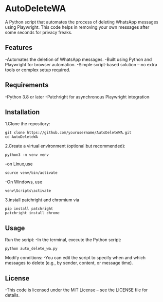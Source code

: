 # AutoDeleteWA

A Python script that automates the process of deleting WhatsApp messages using Playwright. This code helps in removing your own messages after some seconds for privacy freaks.

## Features

-Automates the deletion of WhatsApp messages.
-Built using Python and Playwright for browser automation.
-Simple script-based solution – no extra tools or complex setup required.

## Requirements

-Python 3.8 or later
-Patchright for asynchronous Playwright integration

## Installation

1.Clone the repository:

    git clone https://github.com/yourusername/AutoDeleteWA.git
    cd AutoDeleteWA

2.Create a virtual environment (optional but recommended):

    python3 -m venv venv
-on Linux,use

    source venv/bin/activate

-On Windows, use
         
    venv\Scripts\activate 

3.install patchright and chromium via

    pip install patchright
    patchright install chrome

## Usage

Run the script:
-In the terminal, execute the Python script:

    python auto_delete_wa.py


Modify conditions:
-You can edit the script to specify when and which messages to delete (e.g., by sender, content, or message time).

## License

-This code is licensed under the MIT License – see the LICENSE file for details.

    

  
   

